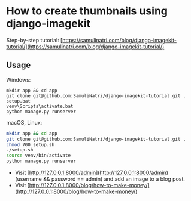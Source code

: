 # How to create thumbnails using django-imagekit

Step-by-step tutorial: [https://samulinatri.com/blog/django-imagekit-tutorial/](https://samulinatri.com/blog/django-imagekit-tutorial/)

## Usage

Windows:

```
mkdir app && cd app
git clone git@github.com:SamuliNatri/django-imagekit-tutorial.git .
setup.bat
venv\Scripts\activate.bat
python manage.py runserver
```

macOS, Linux:

```bash
mkdir app && cd app
git clone git@github.com:SamuliNatri/django-imagekit-tutorial.git .
chmod 700 setup.sh
./setup.sh
source venv/bin/activate
python manage.py runserver
```

- Visit [http://127.0.0.1:8000/admin](http://127.0.0.1:8000/admin) (username && password == admin) and add an image to a blog post.
- Visit [http://127.0.0.1:8000/blog/how-to-make-money/](http://127.0.0.1:8000/blog/how-to-make-money/)